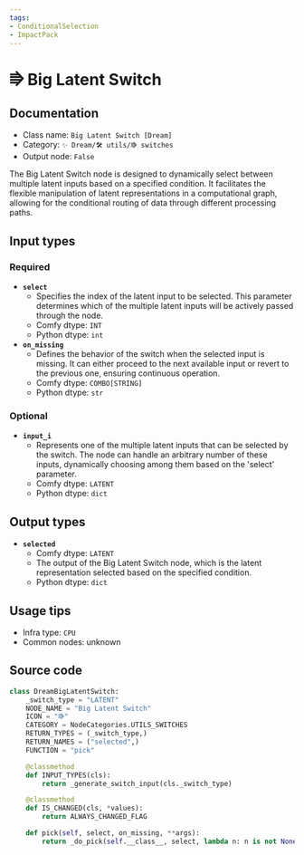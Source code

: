 ```yaml
---
tags:
- ConditionalSelection
- ImpactPack
---
```


# ⭆ Big Latent Switch
## Documentation
- Class name: `Big Latent Switch [Dream]`
- Category: `✨ Dream/🛠 utils/⭆ switches`
- Output node: `False`

The Big Latent Switch node is designed to dynamically select between multiple latent inputs based on a specified condition. It facilitates the flexible manipulation of latent representations in a computational graph, allowing for the conditional routing of data through different processing paths.
## Input types
### Required
- **`select`**
    - Specifies the index of the latent input to be selected. This parameter determines which of the multiple latent inputs will be actively passed through the node.
    - Comfy dtype: `INT`
    - Python dtype: `int`
- **`on_missing`**
    - Defines the behavior of the switch when the selected input is missing. It can either proceed to the next available input or revert to the previous one, ensuring continuous operation.
    - Comfy dtype: `COMBO[STRING]`
    - Python dtype: `str`
### Optional
- **`input_i`**
    - Represents one of the multiple latent inputs that can be selected by the switch. The node can handle an arbitrary number of these inputs, dynamically choosing among them based on the 'select' parameter.
    - Comfy dtype: `LATENT`
    - Python dtype: `dict`
## Output types
- **`selected`**
    - Comfy dtype: `LATENT`
    - The output of the Big Latent Switch node, which is the latent representation selected based on the specified condition.
    - Python dtype: `dict`
## Usage tips
- Infra type: `CPU`
- Common nodes: unknown


## Source code
```python
class DreamBigLatentSwitch:
    _switch_type = "LATENT"
    NODE_NAME = "Big Latent Switch"
    ICON = "⭆"
    CATEGORY = NodeCategories.UTILS_SWITCHES
    RETURN_TYPES = (_switch_type,)
    RETURN_NAMES = ("selected",)
    FUNCTION = "pick"

    @classmethod
    def INPUT_TYPES(cls):
        return _generate_switch_input(cls._switch_type)

    @classmethod
    def IS_CHANGED(cls, *values):
        return ALWAYS_CHANGED_FLAG

    def pick(self, select, on_missing, **args):
        return _do_pick(self.__class__, select, lambda n: n is not None, on_missing, **args)

```
